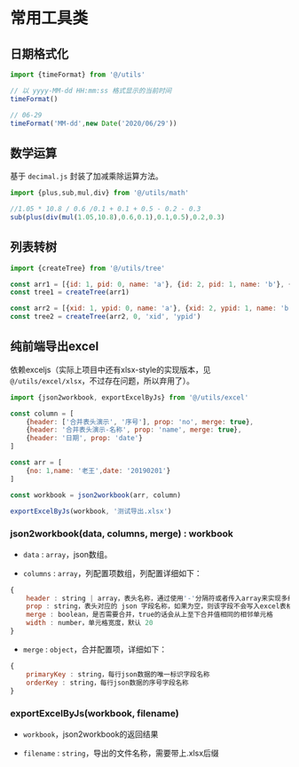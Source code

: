 # 常用工具类

## 日期格式化
```js
import {timeFormat} from '@/utils'

// 以 yyyy-MM-dd HH:mm:ss 格式显示的当前时间
timeFormat()

// 06-29
timeFormat('MM-dd',new Date('2020/06/29'))
```

## 数学运算

基于 `decimal.js` 封装了加减乘除运算方法。

```js
import {plus,sub,mul,div} from '@/utils/math'

//1.05 * 10.8 / 0.6 /0.1 + 0.1 + 0.5 - 0.2 - 0.3
sub(plus(div(mul(1.05,10.8),0.6,0.1),0.1,0.5),0.2,0.3)
```

## 列表转树

```js
import {createTree} from '@/utils/tree'

const arr1 = [{id: 1, pid: 0, name: 'a'}, {id: 2, pid: 1, name: 'b'}, {id: 3, pid:2, name: 'c'}]
const tree1 = createTree(arr1)

const arr2 = [{xid: 1, ypid: 0, name: 'a'}, {xid: 2, ypid: 1, name: 'b'}, {xid: 3, ypid: 2, name:' c'}]
const tree2 = createTree(arr2, 0, 'xid', 'ypid')
```

## 纯前端导出excel

依赖exceljs（实际上项目中还有xlsx-style的实现版本，见 `@/utils/excel/xlsx`，不过存在问题，所以弃用了）。
```js
import {json2workbook, exportExcelByJs} from '@/utils/excel'

const column = [
    {header: ['合并表头演示', '序号'], prop: 'no', merge: true},
    {header: '合并表头演示-名称', prop: 'name', merge: true},
    {header: '日期', prop: 'date'}
]

const arr = [
    {no: 1,name: '老王',date: '20190201'}
]

const workbook = json2workbook(arr, column)

exportExcelByJs(workbook, '测试导出.xlsx')
```

### json2workbook(data, columns, merge) : workbook

- `data` : `array`，json数组。

- `columns` : `array`，列配置项数组，列配置详细如下：
```js
{
    header : string | array，表头名称，通过使用'-'分隔符或者传入array来实现多级表头
    prop : string，表头对应的 json 字段名称，如果为空，则该字段不会写入excel表格
    merge : boolean，是否需要合并，true的话会从上至下合并值相同的相邻单元格
    width : number，单元格宽度，默认 20
}
```

- `merge` : `object`，合并配置项，详细如下：
```js
{
    primaryKey : string，每行json数据的唯一标识字段名称
    orderKey : string，每行json数据的序号字段名称
}
```

### exportExcelByJs(workbook, filename)

- `workbook`，json2workbook的返回结果

- `filename` : `string`，导出的文件名称，需要带上.xlsx后缀
